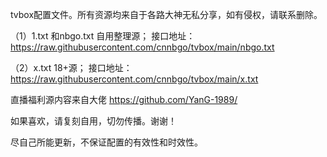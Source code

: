 tvbox配置文件。所有资源均来自于各路大神无私分享，如有侵权，请联系删除。

（1）1.txt 和nbgo.txt 自用整理源；
接口地址：https://raw.githubusercontent.com/cnnbgo/tvbox/main/nbgo.txt

（2）x.txt  18+源；
接口地址：https://raw.githubusercontent.com/cnnbgo/tvbox/main/x.txt

直播福利源内容来自大佬
https://github.com/YanG-1989/

如果喜欢，请复刻自用，切勿传播。谢谢！

尽自己所能更新，不保证配置的有效性和时效性。
